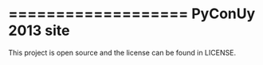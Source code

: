 ===================
PyConUy 2013 site
===================


This project is open source and the license can be found in LICENSE.
